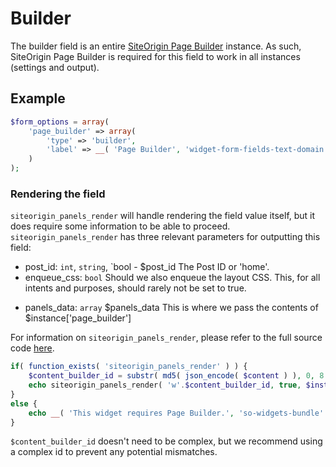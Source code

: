 # Builder
The builder field is an entire [SiteOrigin Page Builder](https://wordpress.org/plugins/siteorigin-panels/) instance. As such, SiteOrigin Page Builder is required for this field to work in all instances (settings and output). 

## Example
```php
$form_options = array(
	'page_builder' => array(
		'type' => 'builder',
		'label' => __( 'Page Builder', 'widget-form-fields-text-domain'),
	)
);
```

### Rendering the field

`siteorigin_panels_render` will handle rendering the field value itself, but it does require some information to be able to proceed. `siteorigin_panels_render` has three relevant parameters for outputting this field:

- post_id: `int`, `string`, `bool - $post_id The Post ID or 'home'.
- enqueue_css: `bool` Should we also enqueue the layout CSS. This, for all intents and purposes, should rarely not be set to true.
* panels_data: `array` $panels_data This is where we pass the contents of $instance['page_builder']

For information on `siteorigin_panels_render`, please refer to the full source code [here](https://github.com/siteorigin/siteorigin-panels/blob/develop/inc/renderer.php#L268).

```php
if( function_exists( 'siteorigin_panels_render' ) ) {
	$content_builder_id = substr( md5( json_encode( $content ) ), 0, 8 );
	echo siteorigin_panels_render( 'w'.$content_builder_id, true, $instance['page_builder'] );
}
else {
	echo __( 'This widget requires Page Builder.', 'so-widgets-bundle' );
}
```
`$content_builder_id` doesn't need to be complex, but we recommend using a complex id to prevent any potential mismatches.
